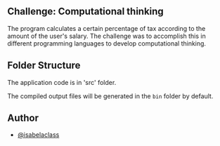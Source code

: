 ## Challenge: Computational thinking

The program calculates a certain percentage of tax according to the amount of the user's salary. The challenge was to accomplish this in different programming languages to develop computational thinking.

## Folder Structure

The application code is in 'src' folder.

The compiled output files will be generated in the `bin` folder by default.

## Author

- [@isabelaclass](https://github.com/isabelaclass)

